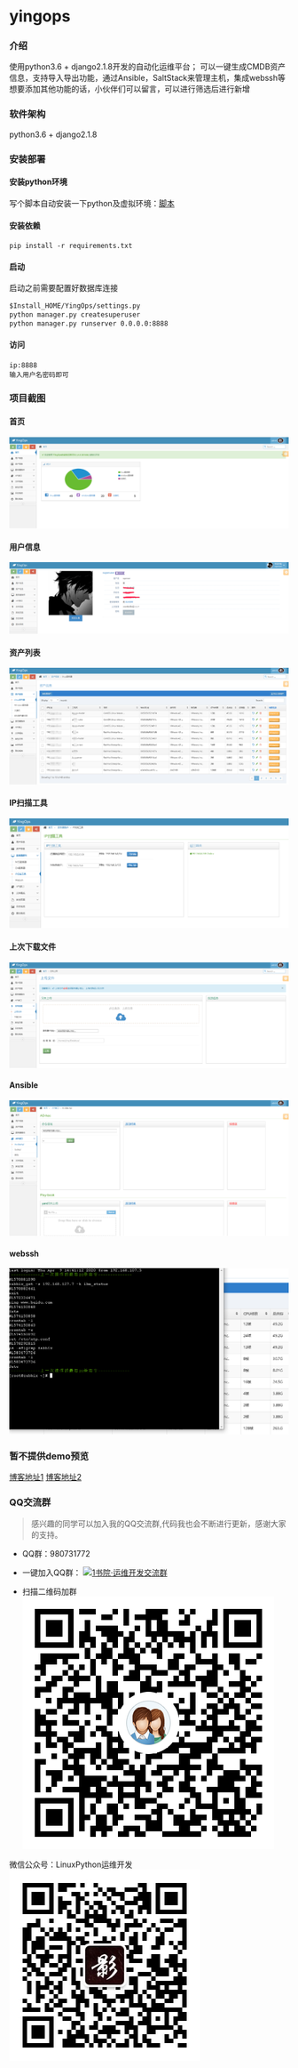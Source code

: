 # yingops

### 介绍
使用python3.6 + django2.1.8开发的自动化运维平台；
可以一键生成CMDB资产信息，支持导入导出功能，通过Ansible，SaltStack来管理主机，集成webssh等
想要添加其他功能的话，小伙伴们可以留言，可以进行筛选后进行新增

### 软件架构
python3.6 + django2.1.8

### 安装部署
#### 安装python环境
写个脚本自动安装一下python及虚拟环境：[脚本](https://github.com/xiaoqying/YingOps/edit/master/scripts)
#### 安装依赖
```
pip install -r requirements.txt
```
#### 启动
启动之前需要配置好数据库连接
```
$Install_HOME/YingOps/settings.py
python manager.py createsuperuser
python manager.py runserver 0.0.0.0:8888
```
#### 访问
```
ip:8888
输入用户名密码即可
```
### 项目截图
#### 首页
![](images/首页.png)
#### 用户信息
![](images/用户信息1.png)
#### 资产列表
![](images/资产列表.png)
#### IP扫描工具
![](images/IP扫描工具.png)
#### 上次下载文件
![](images/上传下载文件.png)
#### Ansible
![](images/ansible.png)
#### webssh
![](images/webssh.png)

### 暂不提供demo预览
[博客地址1](http://blog.xiaoqying.com)
[博客地址2](http://bk.xiaoqying.com)
### QQ交流群  


> 感兴趣的同学可以加入我的QQ交流群,代码我也会不断进行更新，感谢大家的支持。
- QQ群：980731772
- 一键加入QQ群：
<a target="_blank" href="//shang.qq.com/wpa/qunwpa?idkey=e397bb4c6006b7be6f037ef4665be4e7dedcbd50466c5c0ec1991c963ef79419"><img border="0" src="//pub.idqqimg.com/wpa/images/group.png" alt="1书院·运维开发交流群" title="1书院·运维开发交流群"></a>

- 扫描二维码加群
![](images/QQ群二维码.png)

微信公众号：LinuxPython运维开发
![](images/公众号二维码.jpg)





